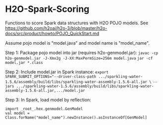 # H2O-Spark-Scoring
Functions to score Spark data structures with H2O POJO models.
See https://github.com/h2oai/h2o-3/blob/master/h2o-docs/src/product/howto/POJO_QuickStart.md

Assume pojo model is "model.java" and model name is "model_name".

Step 1: Package pojo model into jar (requires h2o-genmodel.jar):
`javac -cp h2o-genmodel.jar -J-Xmx2g -J-XX:MaxPermSize=256m model.java`
`jar -cf model.jar *.class`

Step 2: Include model.jar in Spark instance:
`export SPARK_SUBMIT_OPTIONS="--driver-class-path .../sparkling-water-1.5.6/assembly/build/libs/sparkling-water-assembly-1.5.6-all.jar \`
`--jars .../sparkling-water-1.5.6/assembly/build/libs/sparkling-water-assembly-1.5.6-all.jar,.../model.jar`

Step 3: In Spark, load model by reflection:
```
import _root_.hex.genmodel.GenModel
val model = Class.forName("model_name").newInstance().asInstanceOf[GenModel]
```